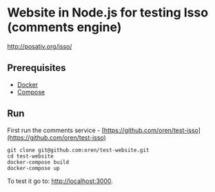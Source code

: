 # Website in Node.js for testing Isso (comments engine)

http://posativ.org/isso/

## Prerequisites

* [Docker](https://docs.docker.com/installation)
* [Compose](https://docs.docker.com/compose/install)

## Run

First run the comments service - [https://github.com/oren/test-isso](https://github.com/oren/test-isso)

    git clone git@github.com:oren/test-website.git
    cd test-website
    docker-compose build
    docker-compose up

To test it go to: [http://localhost:3000](http://localhost:3000).
